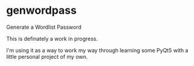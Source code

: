 # genwordpass
Generate a Wordlist Password

This is definately a work in progress.

I'm using it as a way to work my way through learning some PyQt5 with a little personal project of my own.